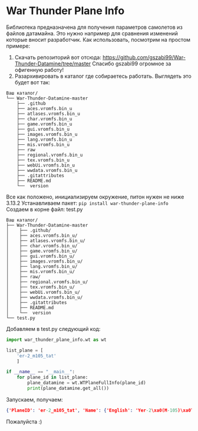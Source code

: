 # War Thunder Plane Info

Библиотека предназначена для получения параметров самолетов из файлов датамайна.
Это нужно например для сравнения изменений которые вносит разработчик.
Как использовать, посмотрим на простом примере:
1. Скачать репозиторий вот отсюда: https://github.com/gszabi99/War-Thunder-Datamine/tree/master 
Спасибо gszabi99 огромное за офигенную работу!
2. Разархивировать в каталог где собираетесь работать.
Выглядеть это будет вот так:
```
Ваш каталог/
└── War-Thunder-Datamine-master
    ├── .github
    ├── aces.vromfs.bin_u
    ├── atlases.vromfs.bin_u
    ├── char.vromfs.bin_u
    ├── game.vromfs.bin_u
    ├── gui.vromfs.bin_u
    ├── images.vromfs.bin_u
    ├── lang.vromfs.bin_u
    ├── mis.vromfs.bin_u
    ├── raw
    ├── regional.vromfs.bin_u
    ├── tex.vromfs.bin_u
    ├── webUi.vromfs.bin_u
    ├── wwdata.vromfs.bin_u
    ├── .gitattributes
    ├── README.md
    └──  version
```
Все как положено, инициализируем окружение, питон нужен не ниже 3.13.2
Устанавливаем пакет: ```pip install war-thunder-plane-info```
Создаем в корне файл: test.py
```
Ваш каталог/
├── War-Thunder-Datamine-master
│    ├── .github/
│    ├── aces.vromfs.bin_u/
│    ├── atlases.vromfs.bin_u/
│    ├── char.vromfs.bin_u/
│    ├── game.vromfs.bin_u/
│    ├── gui.vromfs.bin_u/
│    ├── images.vromfs.bin_u/
│    ├── lang.vromfs.bin_u/
│    ├── mis.vromfs.bin_u/
│    ├── raw/
│    ├── regional.vromfs.bin_u/
│    ├── tex.vromfs.bin_u/
│    ├── webUi.vromfs.bin_u/
│    ├── wwdata.vromfs.bin_u/
│    ├── .gitattributes
│    ├── README.md
│    └──  version
└── test.py
```
Добавляем в test.py следующий код:
``` python
import war_thunder_plane_info.wt as wt

list_plane = [
    'er-2_m105_tat'
    ]

if __name__ == "__main__":
    for plane_id in list_plane:
        plane_datamine = wt.WTPlaneFullInfo(plane_id)
        print(plane_datamine.get_all())
```
Запускаем, получаем:
``` json
{'PlaneID': 'er-2_m105_tat', 'Name': {'English': 'Yer-2\xa0(M-105)\xa0TAT-BT'}, 'fmFile': 'fm/er-2_m105_mv3.blkx', 'Type': 'bomber', 'FmID': 'er-2_m105_mv3', 'Length': 16.4, 'WingSpan': [[0, 21.686]], 'WingArea': [[0, 73.156]], 'EmptyMass': 7236, 'MaxFuelMass': 3500.0, 'VNE': [[0, 556]], 'MNE': [[0, 0.68]], 'VLO': 300.0, 'Flaps': {'Combat': 20.0, 'Takeoff': 33.0}, 'VFE': [[0.1, 470.0], [1.0, 270.0]], 'CritWingOverload': [[0, -148000.0, 222000.0]], 'NumEngines': 2, 'RPM': {'RPMMin': 450, 'RPMMax': 2700, 'RPMMaxAllowed': 2850}, 'MaxNitro': 0.0, 'NitroConsum': 0.0, 'CritAoA': [[0, 13.5, -10.0, 12.5, -10.0]]}
```
Пожалуйста :)

